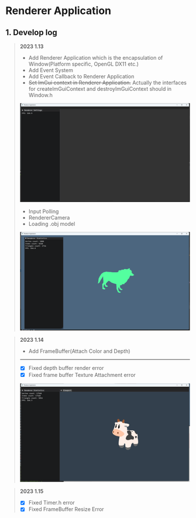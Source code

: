 # Renderer Application

## 1. Develop log

> **2023 1.13**
>
> * Add Renderer Application which is the encapsulation of Window(Platform specific, OpenGL DX11 etc.)
> * Add Event System
> * Add Event Callback to Renderer Application
> * ~~Set ImGui context in Renderer Application.~~ Actually the interfaces for createImGuiContext and destroyImGuiContext should in Window.h
>
> <img src="https://raw.githubusercontent.com/lxcug/imgs/main/imgs20230113211840.png" style="zoom:50%;" />
>
> * Input Polling
> * RendererCamera
> * Loading .obj model
>
> <img src="https://raw.githubusercontent.com/lxcug/imgs/main/imgs20230114013007.png" style="zoom:50%;" />
>
> 

> **2023 1.14**
>
> * Add FrameBuffer(Attach Color and Depth)
>
> ---
>
> - [x] Fixed depth buffer render error
> - [x] Fixed frame buffer Texture Attachment error
>
> <img src="https://raw.githubusercontent.com/lxcug/imgs/main/imgs20230115001002.png" style="zoom:50%;" />

> **2023 1.15**
>
> - [x] Fixed Timer.h error
> - [x] Fixed FrameBuffer Resize Error